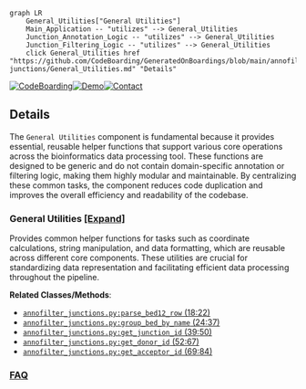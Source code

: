 ```mermaid
graph LR
    General_Utilities["General Utilities"]
    Main_Application -- "utilizes" --> General_Utilities
    Junction_Annotation_Logic -- "utilizes" --> General_Utilities
    Junction_Filtering_Logic -- "utilizes" --> General_Utilities
    click General_Utilities href "https://github.com/CodeBoarding/GeneratedOnBoardings/blob/main/annofilter-junctions/General_Utilities.md" "Details"
```

[![CodeBoarding](https://img.shields.io/badge/Generated%20by-CodeBoarding-9cf?style=flat-square)](https://github.com/CodeBoarding/GeneratedOnBoardings)[![Demo](https://img.shields.io/badge/Try%20our-Demo-blue?style=flat-square)](https://www.codeboarding.org/demo)[![Contact](https://img.shields.io/badge/Contact%20us%20-%20contact@codeboarding.org-lightgrey?style=flat-square)](mailto:contact@codeboarding.org)

## Details

The `General Utilities` component is fundamental because it provides essential, reusable helper functions that support various core operations across the bioinformatics data processing tool. These functions are designed to be generic and do not contain domain-specific annotation or filtering logic, making them highly modular and maintainable. By centralizing these common tasks, the component reduces code duplication and improves the overall efficiency and readability of the codebase.

### General Utilities [[Expand]](./General_Utilities.md)
Provides common helper functions for tasks such as coordinate calculations, string manipulation, and data formatting, which are reusable across different core components. These utilities are crucial for standardizing data representation and facilitating efficient data processing throughout the pipeline.


**Related Classes/Methods**:

- <a href="https://github.com/pfizer-opensource/annofilter-junctions/blob/main/annofilter_junctions.py#L18-L22" target="_blank" rel="noopener noreferrer">`annofilter_junctions.py:parse_bed12_row` (18:22)</a>
- <a href="https://github.com/pfizer-opensource/annofilter-junctions/blob/main/annofilter_junctions.py#L24-L37" target="_blank" rel="noopener noreferrer">`annofilter_junctions.py:group_bed_by_name` (24:37)</a>
- <a href="https://github.com/pfizer-opensource/annofilter-junctions/blob/main/annofilter_junctions.py#L39-L50" target="_blank" rel="noopener noreferrer">`annofilter_junctions.py:get_junction_id` (39:50)</a>
- <a href="https://github.com/pfizer-opensource/annofilter-junctions/blob/main/annofilter_junctions.py#L52-L67" target="_blank" rel="noopener noreferrer">`annofilter_junctions.py:get_donor_id` (52:67)</a>
- <a href="https://github.com/pfizer-opensource/annofilter-junctions/blob/main/annofilter_junctions.py#L69-L84" target="_blank" rel="noopener noreferrer">`annofilter_junctions.py:get_acceptor_id` (69:84)</a>




### [FAQ](https://github.com/CodeBoarding/GeneratedOnBoardings/tree/main?tab=readme-ov-file#faq)